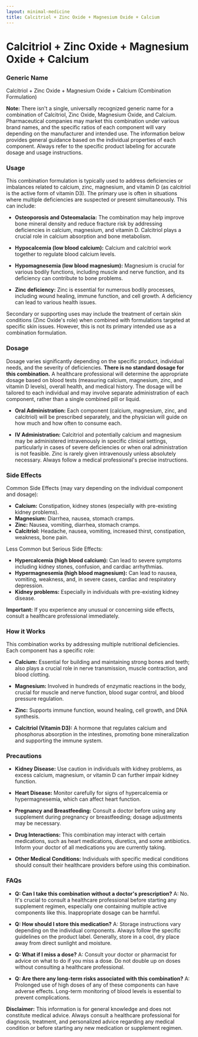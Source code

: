 ```yaml
---
layout: minimal-medicine
title: Calcitriol + Zinc Oxide + Magnesium Oxide + Calcium
---
```


# Calcitriol + Zinc Oxide + Magnesium Oxide + Calcium
### Generic Name
Calcitriol + Zinc Oxide + Magnesium Oxide + Calcium (Combination Formulation)


**Note:**  There isn't a single, universally recognized generic name for a combination of Calcitriol, Zinc Oxide, Magnesium Oxide, and Calcium.  Pharmaceutical companies may market this combination under various brand names, and the specific ratios of each component will vary depending on the manufacturer and intended use.  The information below provides general guidance based on the individual properties of each component.  Always refer to the specific product labeling for accurate dosage and usage instructions.


### Usage

This combination formulation is typically used to address deficiencies or imbalances related to calcium, zinc, magnesium, and vitamin D (as calcitriol is the active form of vitamin D3).  The primary use is often in situations where multiple deficiencies are suspected or present simultaneously.  This can include:

* **Osteoporosis and Osteomalacia:**  The combination may help improve bone mineral density and reduce fracture risk by addressing deficiencies in calcium, magnesium, and vitamin D.  Calcitriol plays a crucial role in calcium absorption and bone metabolism.

* **Hypocalcemia (low blood calcium):** Calcium and calcitriol work together to regulate blood calcium levels.

* **Hypomagnesemia (low blood magnesium):** Magnesium is crucial for various bodily functions, including muscle and nerve function, and its deficiency can contribute to bone problems.

* **Zinc deficiency:** Zinc is essential for numerous bodily processes, including wound healing, immune function, and cell growth.  A deficiency can lead to various health issues.

Secondary or supporting uses may include the treatment of certain skin conditions (Zinc Oxide's role) when combined with formulations targeted at specific skin issues. However, this is not its primary intended use as a combination formulation.


### Dosage

Dosage varies significantly depending on the specific product, individual needs, and the severity of deficiencies.  **There is no standard dosage for this combination.**  A healthcare professional will determine the appropriate dosage based on blood tests (measuring calcium, magnesium, zinc, and vitamin D levels), overall health, and medical history.  The dosage will be tailored to each individual and may involve separate administration of each component, rather than a single combined pill or liquid.  

* **Oral Administration:**  Each component (calcium, magnesium, zinc, and calcitriol) will be prescribed separately, and the physician will guide on how much and how often to consume each.

* **IV Administration:**  Calcitriol and potentially calcium and magnesium may be administered intravenously in specific clinical settings, particularly in cases of severe deficiencies or when oral administration is not feasible.  Zinc is rarely given intravenously unless absolutely necessary.  Always follow a medical professional's precise instructions.


### Side Effects

Common Side Effects (may vary depending on the individual component and dosage):

* **Calcium:** Constipation, kidney stones (especially with pre-existing kidney problems).
* **Magnesium:** Diarrhea, nausea, stomach cramps.
* **Zinc:** Nausea, vomiting, diarrhea, stomach cramps.
* **Calcitriol:** Headache, nausea, vomiting, increased thirst, constipation, weakness, bone pain.

Less Common but Serious Side Effects:

* **Hypercalcemia (high blood calcium):**  Can lead to severe symptoms including kidney stones, confusion, and cardiac arrhythmias.
* **Hypermagnesemia (high blood magnesium):**  Can lead to nausea, vomiting, weakness, and, in severe cases, cardiac and respiratory depression.
* **Kidney problems:**  Especially in individuals with pre-existing kidney disease.


**Important:**  If you experience any unusual or concerning side effects, consult a healthcare professional immediately.


### How it Works

This combination works by addressing multiple nutritional deficiencies. Each component has a specific role:

* **Calcium:**  Essential for building and maintaining strong bones and teeth; also plays a crucial role in nerve transmission, muscle contraction, and blood clotting.

* **Magnesium:** Involved in hundreds of enzymatic reactions in the body, crucial for muscle and nerve function, blood sugar control, and blood pressure regulation.

* **Zinc:**  Supports immune function, wound healing, cell growth, and DNA synthesis.

* **Calcitriol (Vitamin D3):**  A hormone that regulates calcium and phosphorus absorption in the intestines, promoting bone mineralization and supporting the immune system.


### Precautions

* **Kidney Disease:**  Use caution in individuals with kidney problems, as excess calcium, magnesium, or vitamin D can further impair kidney function.

* **Heart Disease:**  Monitor carefully for signs of hypercalcemia or hypermagnesemia, which can affect heart function.

* **Pregnancy and Breastfeeding:**  Consult a doctor before using any supplement during pregnancy or breastfeeding; dosage adjustments may be necessary.

* **Drug Interactions:**  This combination may interact with certain medications, such as heart medications, diuretics, and some antibiotics.  Inform your doctor of all medications you are currently taking.

* **Other Medical Conditions:**  Individuals with specific medical conditions should consult their healthcare providers before using this combination.


### FAQs

* **Q: Can I take this combination without a doctor's prescription?**  A: No.  It's crucial to consult a healthcare professional before starting any supplement regimen, especially one containing multiple active components like this.  Inappropriate dosage can be harmful.

* **Q: How should I store this medication?**  A: Storage instructions vary depending on the individual components. Always follow the specific guidelines on the product label.  Generally, store in a cool, dry place away from direct sunlight and moisture.

* **Q: What if I miss a dose?**  A: Consult your doctor or pharmacist for advice on what to do if you miss a dose.  Do not double up on doses without consulting a healthcare professional.

* **Q: Are there any long-term risks associated with this combination?**  A: Prolonged use of high doses of any of these components can have adverse effects. Long-term monitoring of blood levels is essential to prevent complications.


**Disclaimer:** This information is for general knowledge and does not constitute medical advice. Always consult a healthcare professional for diagnosis, treatment, and personalized advice regarding any medical condition or before starting any new medication or supplement regimen.
